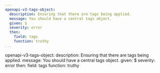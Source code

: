 ```yaml
---
openapi-v3-tags-object:
  description: Ensuring that there are tags being applied.
  message: You should have a central tags object.
  given: $
  severity: error
  then:
    field: tags
    function: truthy
...
```

openapi-v3-tags-object:
  description: Ensuring that there are tags being applied.
  message: You should have a central tags object.
  given: $
  severity: error
  then:
    field: tags
    function: truthy
